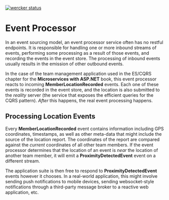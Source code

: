 [![wercker status](https://app.wercker.com/status/675802ec89254d5ba1ace8fae4261688/m/master "wercker status")](https://app.wercker.com/project/byKey/675802ec89254d5ba1ace8fae4261688)

# Event Processor
In an event sourcing model, an event processor service often has no restful endpoints. It is responsible for handling one or more inbound streams of events, performing some processing as a result of those events, and recording the events in the event store. The processing of inbound events usually results in the emission of other outbound events.

In the case of the team management application used in the ES/CQRS chapter for the **Microservices with ASP.NET** book, this event processor reacts to incoming **MemberLocationRecorded** events. Each one of these events is recorded in the event store, and the location is also submitted to the _reality_ server (the service that exposes the efficient queries for the CQRS pattern). _After_ this happens, the real event processing happens.

## Processing Location Events
Every **MemberLocationRecorded** event contains information including GPS coordinates, timestamps, as well as other meta-data that might include the source of the location report. The coordinates of the report are compared against the _current_ coordinates of all other team members. If the event processor determines that the location of an event is _near_ the location of another team member, it will emit a **ProximityDetectedEvent** event on a different stream.

The application suite is then free to respond to **ProximityDetectedEvent** events however it chooses. In a real-world application, this might involve sending push notifications to mobile devices, sending websocket-style notifications through a third-party message broker to a reactive web application, etc.

